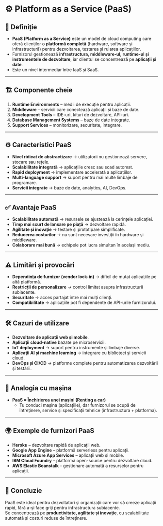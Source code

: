 # ⚙️ Platform as a Service (PaaS)

## 📌 Definiție
- **PaaS (Platform as a Service)** este un model de cloud computing care oferă clienților o **platformă completă** (hardware, software și infrastructură) pentru dezvoltarea, testarea și rularea aplicațiilor.
- Furnizorul gestionează **infrastructura, middleware-ul, runtime-ul și instrumentele de dezvoltare**, iar clientul se concentrează pe **aplicații și date**.
- Este un nivel intermediar între IaaS și SaaS.

---

## 🏗️ Componente cheie
1. **Runtime Environments** – medii de execuție pentru aplicații.  
2. **Middleware** – servicii care conectează aplicații și baze de date.  
3. **Development Tools** – IDE-uri, kituri de dezvoltare, API-uri.  
4. **Database Management Systems** – baze de date integrate.  
5. **Support Services** – monitorizare, securitate, integrare.  

---

## ⚙️ Caracteristici PaaS
- **Nivel ridicat de abstractizare** → utilizatorii nu gestionează servere, stocare sau rețele.  
- **Scalabilitate integrată** → aplicațiile cresc sau scad automat.  
- **Rapid deployment** → implementare accelerată a aplicațiilor.  
- **Multi-language support** → suport pentru mai multe limbaje de programare.  
- **Servicii integrate** → baze de date, analytics, AI, DevOps.  

---

## ✅ Avantaje PaaS
- **Scalabilitate automată** → resursele se ajustează la cerințele aplicației.  
- **Timp mai scurt de lansare pe piață** → dezvoltare rapidă.  
- **Agilitate și inovație** → testare și prototipare simplificate.  
- **Reducerea costurilor** → nu sunt necesare investiții în hardware și middleware.  
- **Colaborare mai bună** → echipele pot lucra simultan în același mediu.  

---

## ⚠️ Limitări și provocări
- **Dependința de furnizor (vendor lock-in)** → dificil de mutat aplicațiile pe altă platformă.  
- **Restricții de personalizare** → control limitat asupra infrastructurii subiacente.  
- **Securitate** → acces partajat între mai mulți clienți.  
- **Compatibilitate** → aplicațiile pot fi dependente de API-urile furnizorului.  

---

## 🛠️ Cazuri de utilizare
- **Dezvoltare de aplicații web și mobile**.  
- **Aplicații cloud-native** bazate pe microservicii.  
- **IoT deployment** → suport pentru instrumente și limbaje diverse.  
- **Aplicații AI și machine learning** → integrare cu biblioteci și servicii cloud.  
- **DevOps și CI/CD** → platforme complete pentru automatizarea dezvoltării și testării.  

---

## 🚗 Analogia cu mașina
- **PaaS = Închirierea unei mașini (Renting a car)**  
  - Tu conduci mașina (aplicațiile), dar furnizorul se ocupă de întreținere, service și specificații tehnice (infrastructura + platforma).  

---

## 🌍 Exemple de furnizori PaaS
- **Heroku** – dezvoltare rapidă de aplicații web.  
- **Google App Engine** – platformă serverless pentru aplicații.  
- **Microsoft Azure App Services** – aplicații web și mobile.  
- **IBM Cloud Foundry** – platformă open-source pentru dezvoltare cloud.  
- **AWS Elastic Beanstalk** – gestionare automată a resurselor pentru aplicații.  

---

## 📝 Concluzie
PaaS este ideal pentru dezvoltatori și organizații care vor să creeze aplicații rapid, fără a-și face griji pentru infrastructura subiacente.  
Se concentrează pe **productivitate, agilitate și inovație**, cu scalabilitate automată și costuri reduse de întreținere.
